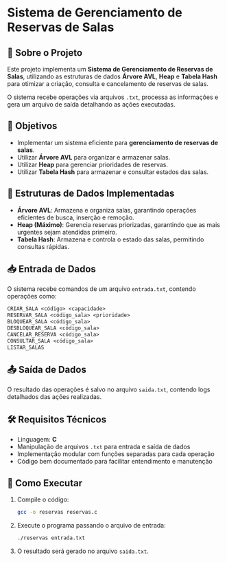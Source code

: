 # Sistema de Gerenciamento de Reservas de Salas  

## 📌 Sobre o Projeto  
Este projeto implementa um **Sistema de Gerenciamento de Reservas de Salas**, utilizando as estruturas de dados **Árvore AVL**, **Heap** e **Tabela Hash** para otimizar a criação, consulta e cancelamento de reservas de salas.  

O sistema recebe operações via arquivos `.txt`, processa as informações e gera um arquivo de saída detalhando as ações executadas.  

## 🎯 Objetivos  
- Implementar um sistema eficiente para **gerenciamento de reservas de salas**.  
- Utilizar **Árvore AVL** para organizar e armazenar salas.  
- Utilizar **Heap** para gerenciar prioridades de reservas.  
- Utilizar **Tabela Hash** para armazenar e consultar estados das salas.  

## 🔧 Estruturas de Dados Implementadas  
- **Árvore AVL**: Armazena e organiza salas, garantindo operações eficientes de busca, inserção e remoção.  
- **Heap (Máximo)**: Gerencia reservas priorizadas, garantindo que as mais urgentes sejam atendidas primeiro.  
- **Tabela Hash**: Armazena e controla o estado das salas, permitindo consultas rápidas.  

## 📥 Entrada de Dados  
O sistema recebe comandos de um arquivo `entrada.txt`, contendo operações como:  
```txt
CRIAR_SALA <código> <capacidade>
RESERVAR_SALA <código_sala> <prioridade>
BLOQUEAR_SALA <código_sala>
DESBLOQUEAR_SALA <código_sala>
CANCELAR_RESERVA <código_sala>
CONSULTAR_SALA <código_sala>
LISTAR_SALAS
```

## 📤 Saída de Dados  
O resultado das operações é salvo no arquivo `saida.txt`, contendo logs detalhados das ações realizadas.  

## 🛠 Requisitos Técnicos  
- Linguagem: **C**  
- Manipulação de arquivos `.txt` para entrada e saída de dados  
- Implementação modular com funções separadas para cada operação  
- Código bem documentado para facilitar entendimento e manutenção  

## 🚀 Como Executar  
1. Compile o código:  
   ```bash
   gcc -o reservas reservas.c
   ```  
2. Execute o programa passando o arquivo de entrada:  
   ```bash
   ./reservas entrada.txt
   ```  
3. O resultado será gerado no arquivo `saida.txt`.  
